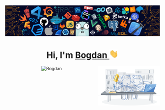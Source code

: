![](https://raw.githubusercontent.com/bog2an/bog2an/main/header.png)

<h1 align="center" >Hi, I'm <a href="https://github.com/bog2an" target="_blank"> Bogdan </a>
  <img src="https://github.com/bog2an/bog2an/blob/main/Hi.gif" width="30px">
</h1>
<img width="40%" align="right" src="https://github.com/bog2an/bog2an/blob/main/workbench.svg">

<p align="center"> <img src="https://github.com/bog2an" alt="Bogdan"/>
